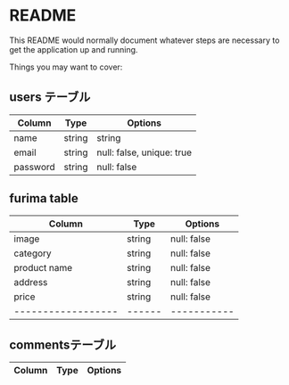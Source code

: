 # README

This README would normally document whatever steps are necessary to get the
application up and running.

Things you may want to cover:

## users テーブル
| Column             | Type   | Options     |
| ------------------ | ------ | ----------- |
| name               | string | string|
| email              | string | null: false, unique: true |
| password           | string | null: false |


## furima table
| Column             | Type   | Options     |
| ------------------ | ------ | ----------- |
|image               |string | null: false  |
|category            |string | null: false　|
|product name        |string | null: false　|
|address             |string | null: false  |
|price               |string | null: false |
|------------------ | ------ | -----------  | 
## commentsテーブル
| Column             | Type   | Options     |
| ------------------ | ------ | ----------- |